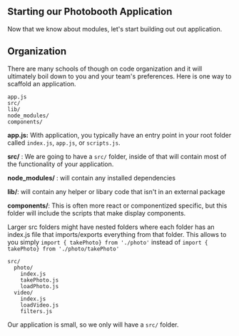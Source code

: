 ## Starting our Photobooth Application

Now that we know about modules, let's start building out out application.

## Organization

There are many schools of though on code organization and it will ultimately boil down to you and your team's preferences. Here is one way to scaffold an application.

```
app.js
src/
lib/
node_modules/
components/
```

**app.js:** With application, you typically have an entry point in your root folder called `index.js`, `app.js`, or `scripts.js`.

**src/** : We are going to have a `src/` folder, inside of that will contain most of the functionality of your application.

**node_modules/** : will contain any installed dependencies

**lib/**: will contain any helper or libary code that isn't in an external package

**components/**: This is often more react or componentized specific, but this folder will include the scripts that make display components.


Larger src folders might have nested folders where each folder has an index.js file that imports/exports everything from that folder. This allows to you simply `import { takePhoto} from './photo'` instead of `import { takePhoto} from './photo/takePhoto'`

```
src/
  photo/
    index.js
    takePhoto.js
    loadPhoto.js
  video/
    index.js
    loadVideo.js
    filters.js
```

Our application is small, so we only will have a `src/` folder.

